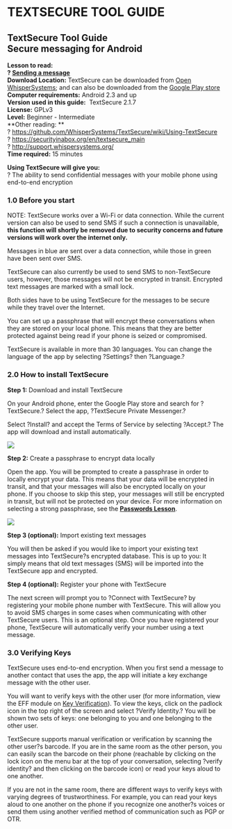 TEXTSECURE TOOL GUIDE
=====================

TextSecure Tool Guide\
Secure messaging for Android
----------------------------

**Lesson to read:\
? [Sending a message](umbrella://lesson/sending-a-message)**\
**Download Location:** TextSecure can be downloaded from [Open
WhisperSystems](https://whispersystems.org/); and can also be downloaded
from the [Google Play
store](https://play.google.com/store/apps/details?id=org.thoughtcrime.securesms)\
**Computer requirements:** Android 2.3 and up\
**Version used in this guide:**  TextSecure 2.1.7\
**License:** GPLv3\
**Level:** Beginner - Intermediate\
**Other reading: **\
? <https://github.com/WhisperSystems/TextSecure/wiki/Using-TextSecure>\
? <https://securityinabox.org/en/textsecure_main>\
? <http://support.whispersystems.org/>\
**Time required:** 15 minutes

**Using TextSecure will give you:**\
? The ability to send confidential messages with your mobile phone using
end-to-end encryption

### 1.0 Before you start

NOTE: TextSecure works over a Wi-Fi or data connection. While the
current version can also be used to send SMS if such a connection is
unavailable, **this function will shortly be removed due to security
concerns and future versions will work over the internet only.**

Messages in blue are sent over a data connection, while those in green
have been sent over SMS.

TextSecure can also currently be used to send SMS to non-TextSecure
users, however, those messages will not be encrypted in transit.
Encrypted text messages are marked with a small lock.

Both sides have to be using TextSecure for the messages to be secure
while they travel over the Internet.

You can set up a passphrase that will encrypt these conversations when
they are stored on your local phone. This means that they are better
protected against being read if your phone is seized or compromised.

TextSecure is available in more than 30 languages. You can change the
language of the app by selecting ?Settings? then ?Language.?

### 2.0 How to install TextSecure

**Step 1:** Download and install TextSecure

On your Android phone, enter the Google Play store and search for
?TextSecure.? Select the app, ?TextSecure Private Messenger.?

Select ?Install? and accept the Terms of Service by selecting ?Accept.?
The app will download and install automatically.

![](tool_textsecure1.png)

**Step 2:** Create a passphrase to encrypt data locally

Open the app. You will be prompted to create a passphrase in order to
locally encrypt your data. This means that your data will be encrypted
in transit, and that your messages will also be encrypted locally on
your phone. If you choose to skip this step, your messages will still be
encrypted in transit, but will not be protected on your device. For more
information on selecting a strong passphrase, see the **[Passwords
Lesson](umbrella://lesson/passwords)**.

![](tool_textsecure2.png)

**Step 3 (optional):** Import existing text messages

You will then be asked if you would like to import your existing text
messages into TextSecure?s encrypted database. This is up to you: It
simply means that old text messages (SMS) will be imported into the
TextSecure app and encrypted.

**Step 4 (optional):** Register your phone with TextSecure

The next screen will prompt you to ?Connect with TextSecure? by
registering your mobile phone number with TextSecure. This will allow
you to avoid SMS charges in some cases when communicating with other
TextSecure users. This is an optional step. Once you have registered
your phone, TextSecure will automatically verify your number using a
text message.

### 3.0 Verifying Keys

TextSecure uses end-to-end encryption. When you first send a message to
another contact that uses the app, the app will initiate a key exchange
message with the other user.

You will want to verify keys with the other user (for more information,
view the EFF module on [Key
Verification](https://ssd.eff.org/en/node/37/)). To view the keys, click
on the padlock icon in the top right of the screen and select ?Verify
Identity.? You will be shown two sets of keys: one belonging to you and
one belonging to the other user.

TextSecure supports manual verification or verification by scanning the
other user?s barcode. If you are in the same room as the other person,
you can easily scan the barcode on their phone (reachable by clicking on
the lock icon on the menu bar at the top of your conversation, selecting
?verify identity? and then clicking on the barcode icon) or read your
keys aloud to one another.

If you are not in the same room, there are different ways to verify keys
with varying degrees of trustworthiness. For example, you can read your
keys aloud to one another on the phone if you recognize one another?s
voices or send them using another verified method of communication such
as PGP or OTR.
